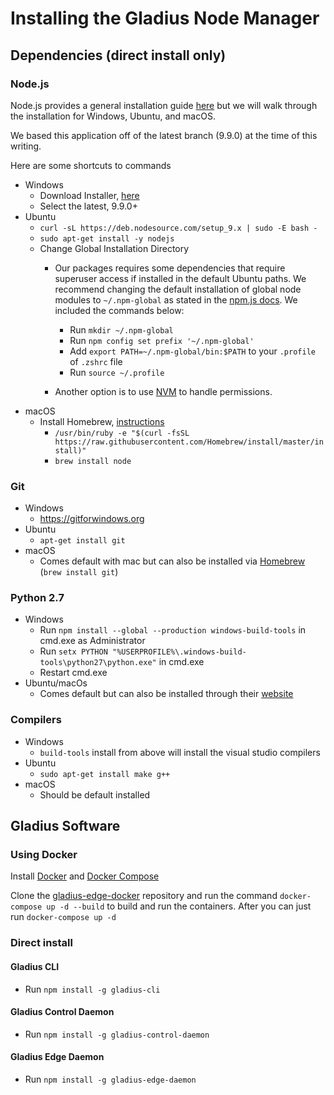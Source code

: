 # Installing the Gladius Node Manager

## Dependencies (direct install only)

### Node.js

Node.js provides a general installation guide [here](https://nodejs.org/en/download/package-manager/) but we will walk through the installation for Windows, Ubuntu, and macOS.

We based this application off of the latest branch (9.9.0) at the time of this writing.

Here are some shortcuts to commands

* Windows
  * Download Installer, [here](https://nodejs.org/en/#download)
  * Select the latest, 9.9.0+
* Ubuntu
  * `curl -sL https://deb.nodesource.com/setup_9.x | sudo -E bash -`
  * `sudo apt-get install -y nodejs`
  * Change Global Installation Directory
    * Our packages requires some dependencies that require superuser access if installed in the default Ubuntu paths. We recommend changing the default installation of global node modules to `~/.npm-global` as stated in the [npm.js docs](https://docs.npmjs.com/getting-started/fixing-npm-permissions#option-two-change-npms-default-directory). We included the commands below:
      * Run `mkdir ~/.npm-global`
      * Run `npm config set prefix '~/.npm-global'`
      * Add `export PATH=~/.npm-global/bin:$PATH` to your `.profile` of `.zshrc` file
      * Run `source ~/.profile`

    * Another option is to use [NVM](https://docs.npmjs.com/getting-started/fixing-npm-permissions#option-one-reinstall-with-a-node-version-manager) to handle permissions.
* macOS
  * Install Homebrew, [instructions](https://brew.sh/)
    * `/usr/bin/ruby -e "$(curl -fsSL https://raw.githubusercontent.com/Homebrew/install/master/install)"`
    * `brew install node`

### Git

* Windows
  * https://gitforwindows.org
* Ubuntu
  * `apt-get install git`
* macOS
  * Comes default with mac but can also be installed via [Homebrew](https://brew.sh/) (`brew install git`)

### Python 2.7
* Windows
  * Run `npm install --global --production windows-build-tools` in cmd.exe as Administrator
  * Run `setx PYTHON "%USERPROFILE%\.windows-build-tools\python27\python.exe"` in cmd.exe
  * Restart cmd.exe
* Ubuntu/macOs
  * Comes default but can also be installed through their [website](https://www.python.org/)

### Compilers
* Windows
  * `build-tools` install from above will install the visual studio compilers
* Ubuntu
  * `sudo apt-get install make g++`
* macOS
  * Should be default installed

## Gladius Software

### Using Docker

Install [Docker](https://docs.docker.com/install/) and
[Docker Compose](https://docs.docker.com/compose/install/)

Clone the
[gladius-edge-docker](https://github.com/gladiusio/gladius-edge-docker)
repository and run the command `docker-compose up -d --build` to build and run
the containers. After you can just run `docker-compose up -d`

### Direct install

#### Gladius CLI

  * Run `npm install -g gladius-cli`

#### Gladius Control Daemon

* Run `npm install -g gladius-control-daemon`

#### Gladius Edge Daemon

  * Run `npm install -g gladius-edge-daemon`
